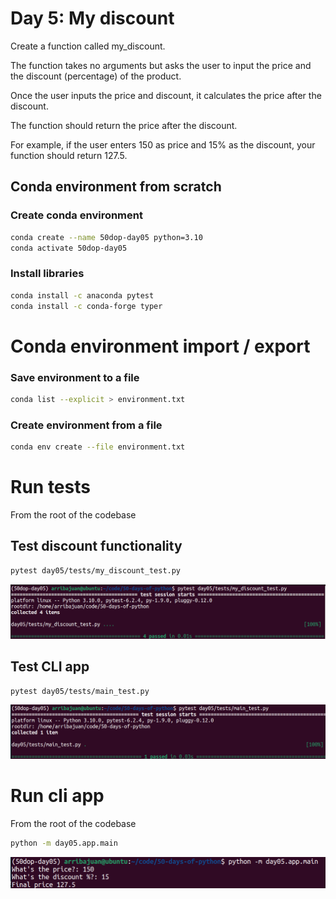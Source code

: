 # Day 5: My discount

Create a function called my_discount.

The function takes no arguments but asks the user to input the price and the discount
(percentage) of the product.

Once the user inputs the price and discount, it calculates the price after the discount.

The function should return the price after the discount.

For example, if the user enters 150 as price and 15% as the discount, your function should return 127.5.

## Conda environment from scratch

### Create conda environment

``` bash
conda create --name 50dop-day05 python=3.10 
conda activate 50dop-day05
```

### Install libraries

``` bash
conda install -c anaconda pytest
conda install -c conda-forge typer
```

# Conda environment import / export

### Save environment to a file

``` bash
conda list --explicit > environment.txt
```

### Create environment from a file

``` bash
conda env create --file environment.txt
```

# Run tests

From the root of the codebase

## Test discount functionality

``` bash
pytest day05/tests/my_discount_test.py
```

![Module test](image-day05-test-module.png "Module test")

## Test CLI app

``` bash
pytest day05/tests/main_test.py
```

![CLI test](image-day05-test-cli.png "CLI test")

# Run cli app

From the root of the codebase

``` bash
python -m day05.app.main
```

![CLI app run](image-day05-run.png "CLI app run")


